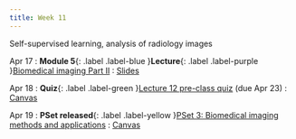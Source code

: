```yaml
---
title: Week 11
---
```


Self-supervised learning, analysis of radiology images

Apr 17
: **Module 5**{: .label .label-blue }**Lecture**{: .label .label-purple }[Biomedical imaging Part II](#)
  : [Slides](#)

Apr 18
: **Quiz**{: .label .label-green }[Lecture 12 pre-class quiz](#) (due Apr 23)
  : [Canvas](https://canvas.harvard.edu/courses/117878)

Apr 19
: **PSet released**{: .label .label-yellow }[PSet 3: Biomedical imaging methods and applications](#)
  : [Canvas](https://canvas.harvard.edu/courses/117878)